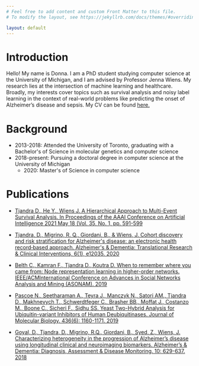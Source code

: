 ```yaml
---
# Feel free to add content and custom Front Matter to this file.
# To modify the layout, see https://jekyllrb.com/docs/themes/#overriding-theme-defaults

layout: default
---
```


# Introduction
Hello! My name is Donna. I am a PhD student studying computer science at the University of Michigan, and I am advised by Professor Jenna Wiens. My research lies at the intersection of machine learning and healthcare. Broadly, my interests cover topics such as survival analysis and noisy label learning in the context of real-world problems like predicting the onset of Alzheimer’s disease and sepsis. My CV can be found [here.](https://github.com/detjandra/detjandra.github.io/blob/main/Donna_Tjandra_CV_2021.pdf)

# Background
- 2013-2018: Attended the University of Toronto, graduating with a Bachelor's of Science in molecular genetics and computer science
- 2018-present: Pursuing a doctoral degree in computer science at the University of Michigan
  - 2020: Master's of Science in computer science 

# Publications 
- [Tjandra D., He Y., Wiens J. A Hierarchical Approach to Multi-Event Survival Analysis. In Proceedings of the AAAI Conference on Artificial Intelligence 2021 May 18 (Vol. 35, No. 1, pp. 591-599](https://ojs.aaai.org/index.php/AAAI/article/view/16138)

- [Tjandra, D., Migrino, R. Q., Giordani, B., & Wiens, J. Cohort discovery and risk stratification for Alzheimer's disease: an electronic health record‐based approach. Alzheimer's & Dementia: Translational Research & Clinical Interventions, 6(1), e12035. 2020](https://www.ncbi.nlm.nih.gov/pmc/articles/PMC7293993/)

- [Belth C., Kamran F., Tjandra D., Koutra D. When to remember where you came from: Node representation learning in higher-order networks. IEEE/ACMInternational Conference on Advances in Social Networks Analysis and Mining (ASONAM). 2019](https://www.mlgworkshop.org/2019/papers/MLG2019_paper_10.pdf)

- [Pascoe N., Seetharaman A., Teyra J., Manczyk N., Satori AM., Tjandra D., Makhnevych T., Schwerdtfeger C., Brasher BB., Moffat J., Costanzo M., Boone C., Sicheri F., Sidhu SS. Yeast Two-Hybrid Analysis for Ubiquitin-variant Inhibitors of Human Deubiquitinases. Journal of Molecular Biology. 436(6): 1160-1171. 2019](https://pubmed.ncbi.nlm.nih.gov/30763569/)

- [Goyal, D., Tjandra, D., Migrino, R.Q., Giordani, B., Syed, Z., Wiens, J. Characterizing heterogeneity in the progression of Alzheimer’s disease using longitudinal clinical and neuroimaging biomarkers. Alzheimer’s & Dementia: Diagnosis, Assessment & Disease Monitoring. 10: 629-637. 2018](https://www.ncbi.nlm.nih.gov/pmc/articles/PMC6234900/)
